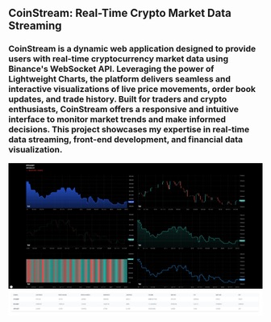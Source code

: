 ## CoinStream: Real-Time Crypto Market Data Streaming
### CoinStream is a dynamic web application designed to provide users with real-time cryptocurrency market data using Binance's WebSocket API. Leveraging the power of Lightweight Charts, the platform delivers seamless and interactive visualizations of live price movements, order book updates, and trade history. Built for traders and crypto enthusiasts, CoinStream offers a responsive and intuitive interface to monitor market trends and make informed decisions. This project showcases my expertise in real-time data streaming, front-end development, and financial data visualization.

![alt text](https://github.com/BrianJCal99/binance-api/blob/master/cover_image_1.png)
![alt text](https://github.com/BrianJCal99/binance-api/blob/master/cover_image_2.png)
